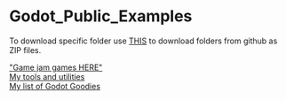# Godot_Public_Examples

To download specific folder use [THIS](https://minhaskamal.github.io/DownGit) to download folders from github as ZIP files.

["Game jam games HERE"](https://github.com/nezvers/Godot_jam_games_3.1)    
[My tools and utilities](https://github.com/nezvers/Godot_tools_and_utility)    
[My list of Godot Goodies](https://github.com/nezvers/Godot_goodies)    
